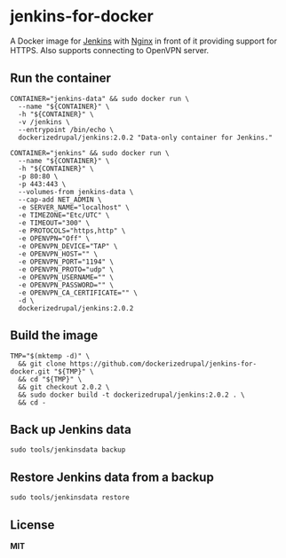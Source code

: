 # jenkins-for-docker

A Docker image for [Jenkins](http://jenkins-ci.org/) with [Nginx](http://nginx.org/) in front of it providing support for HTTPS. Also supports connecting to OpenVPN server.

## Run the container

    CONTAINER="jenkins-data" && sudo docker run \
      --name "${CONTAINER}" \
      -h "${CONTAINER}" \
      -v /jenkins \
      --entrypoint /bin/echo \
      dockerizedrupal/jenkins:2.0.2 "Data-only container for Jenkins."

    CONTAINER="jenkins" && sudo docker run \
      --name "${CONTAINER}" \
      -h "${CONTAINER}" \
      -p 80:80 \
      -p 443:443 \
      --volumes-from jenkins-data \
      --cap-add NET_ADMIN \
      -e SERVER_NAME="localhost" \
      -e TIMEZONE="Etc/UTC" \
      -e TIMEOUT="300" \
      -e PROTOCOLS="https,http" \
      -e OPENVPN="Off" \
      -e OPENVPN_DEVICE="TAP" \
      -e OPENVPN_HOST="" \
      -e OPENVPN_PORT="1194" \
      -e OPENVPN_PROTO="udp" \
      -e OPENVPN_USERNAME="" \
      -e OPENVPN_PASSWORD="" \
      -e OPENVPN_CA_CERTIFICATE="" \
      -d \
      dockerizedrupal/jenkins:2.0.2

## Build the image

    TMP="$(mktemp -d)" \
      && git clone https://github.com/dockerizedrupal/jenkins-for-docker.git "${TMP}" \
      && cd "${TMP}" \
      && git checkout 2.0.2 \
      && sudo docker build -t dockerizedrupal/jenkins:2.0.2 . \
      && cd -

## Back up Jenkins data

    sudo tools/jenkinsdata backup

## Restore Jenkins data from a backup

    sudo tools/jenkinsdata restore

## License

**MIT**

